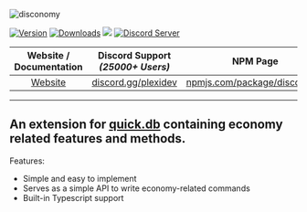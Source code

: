 ![disconomy](https://i.imgur.com/XnK9A9l.png)

<div>
  <p>
    <a href='https://npmjs.org/disconomy'><img src='https://badgen.net/npm/v/disconomy' alt='Version' /></a>
    <a href='https://badgen.net/npm/dt/disconomy'><img src='https://badgen.net/npm/dt/disconomy' alt='Downloads' /></a>
    <a href="https://github.com/whomity/discord.eco/stargazers/"><img src="https://img.shields.io/github/stars/whomity/discord.eco?svg?style=social&label=Star"></a>
    <a href="https://discord.gg/plexidev"><img src="https://discordapp.com/api/guilds/343572980351107077/embed.png" alt="Discord Server" /></a>
  </p>
    
| Website / Documentation | Discord Support *(25000+ Users)* | NPM Page |
| :---: | :---: | :---: |
| [Website](https://disconomy.gitbook.io/disconomy/) | [discord.gg/plexidev](https://discord.gg/plexidev) | [npmjs.com/package/disconomy](https://www.npmjs.com/package/disconomy)
</div>

---
An extension for [quick.db](https://github.com/plexidev/quick.db) containing economy related features and methods.
---

Features: 
- Simple and easy to implement
- Serves as a simple API to write economy-related commands
- Built-in Typescript support
